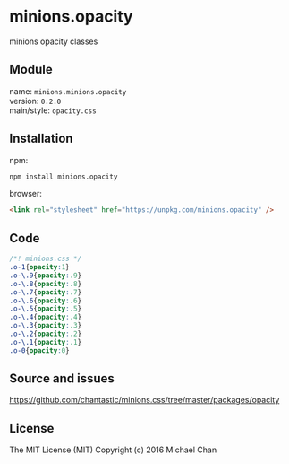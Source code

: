 # minions.opacity
minions opacity classes

## Module
name: `minions.minions.opacity`  
version: `0.2.0`  
main/style: `opacity.css`  

## Installation
npm:
```bash
npm install minions.opacity
```

browser:
```html
<link rel="stylesheet" href="https://unpkg.com/minions.opacity" />
```

## Code
```css
/*! minions.css */
.o-1{opacity:1}
.o-\.9{opacity:.9}
.o-\.8{opacity:.8}
.o-\.7{opacity:.7}
.o-\.6{opacity:.6}
.o-\.5{opacity:.5}
.o-\.4{opacity:.4}
.o-\.3{opacity:.3}
.o-\.2{opacity:.2}
.o-\.1{opacity:.1}
.o-0{opacity:0}

```

## Source and issues

https://github.com/chantastic/minions.css/tree/master/packages/opacity

## License

The MIT License (MIT)
Copyright (c) 2016 Michael Chan